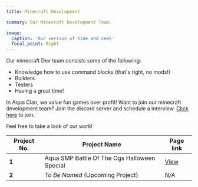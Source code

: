 ```yaml
---
title: Minecraft Development

summary: Our Minecraft Development Team.

image:
  caption: 'Our version of hide and seek'
  focal_point: Right
---
```



Our minecraft Dev team consists some of the following:

 - Knowledge how to use command blocks (that's right, no mods!)
 - Builders
 - Testers
 - Having a great time!
 
 In Aqua Clan, we value fun games over profit! Want to join our minecraft development team? Join the discord server and schedule a interview. [Click here](https://discord.gg/EbDaQK4xbz) to join.

Feel free to take a look of our work!

| Project No. | Project Name  | Page link |
|--|--|--|
| **1** | Aqua SMP Battle Of The Ogs Halloween Special | [View](https://aquaclan.pages.dev/projects/proj-1/) |
| **2** | *To Be Named* (Upcoming Project) | *N/A* |
